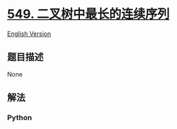 # [549. 二叉树中最长的连续序列](https://leetcode-cn.com/problems/binary-tree-longest-consecutive-sequence-ii)

[English Version](/leetcode/0500-0599/0549.Binary%20Tree%20Longest%20Consecutive%20Sequence%20II/README_EN.md)

## 题目描述

<!-- 这里写题目描述 -->

None

## 解法

<!-- 这里可写通用的实现逻辑 -->

<!-- tabs:start -->

### **Python**

<!-- 这里可写当前语言的特殊实现逻辑 -->

```python

```

<!-- tabs:end -->

